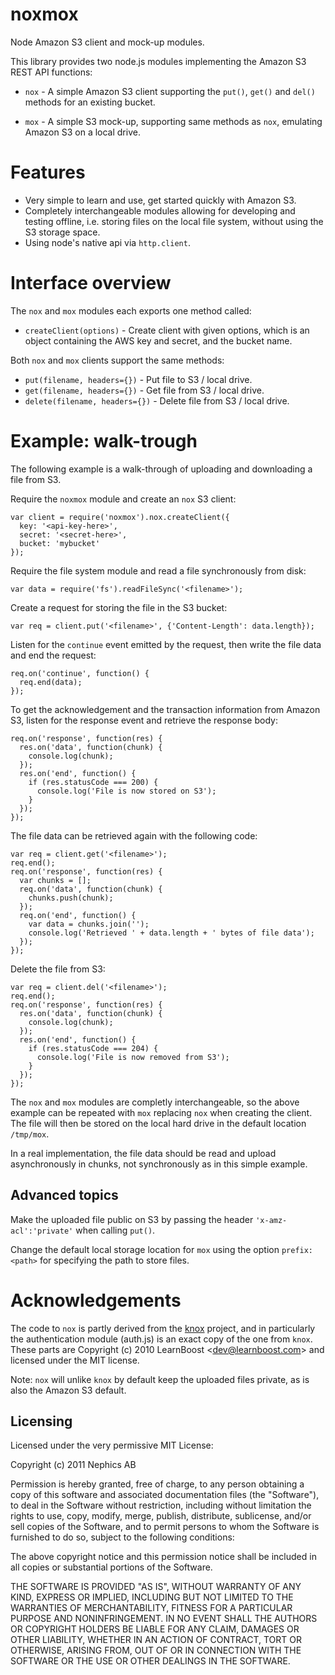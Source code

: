# noxmox

Node Amazon S3 client and mock-up modules.

This library provides two node.js modules implementing the Amazon S3 REST API functions:

* `nox` - A simple Amazon S3 client supporting the `put()`, `get()` and `del()` methods for an existing bucket.

* `mox` - A simple S3 mock-up, supporting same methods as `nox`, emulating Amazon S3 on a local drive.

# Features

* Very simple to learn and use, get started quickly with Amazon S3.
* Completely interchangeable modules allowing for developing and testing offline, i.e. storing
  files on the local file system, without using the S3 storage space.
* Using node's native api via `http.client`.

# Interface overview

The `nox` and `mox` modules each exports one method called:

* `createClient(options)` - Create client with given options, which is an object containing the AWS key and secret, and the bucket name.

Both `nox` and `mox` clients support the same methods:

* `put(filename, headers={})` - Put file to S3 / local drive.
* `get(filename, headers={})` - Get file from S3 / local drive.
* `delete(filename, headers={})` - Delete file from S3 / local drive.

# Example: walk-trough

The following example is a walk-through of uploading and downloading a file from S3.

Require the `noxmox` module and create an `nox` S3 client:

    var client = require('noxmox').nox.createClient({
      key: '<api-key-here>',
      secret: '<secret-here>',
      bucket: 'mybucket'
    });

Require the file system module and read a file synchronously from disk:

    var data = require('fs').readFileSync('<filename>');
    
Create a request for storing the file in the S3 bucket:

    var req = client.put('<filename>', {'Content-Length': data.length});
    
Listen for the `continue` event emitted by the request, then write the file
data and end the request:

    req.on('continue', function() {
      req.end(data);
    });

To get the acknowledgement and the transaction information from Amazon S3,
listen for the response event and retrieve the response body:

    req.on('response', function(res) {
      res.on('data', function(chunk) {
        console.log(chunk);
      });
      res.on('end', function() {
        if (res.statusCode === 200) {
          console.log('File is now stored on S3');
        }
      });
    });

The file data can be retrieved again with the following code:

    var req = client.get('<filename>');
    req.end();
    req.on('response', function(res) {
      var chunks = [];
      req.on('data', function(chunk) {
        chunks.push(chunk);
      });
      req.on('end', function() {
        var data = chunks.join('');
        console.log('Retrieved ' + data.length + ' bytes of file data');
      });
    });

Delete the file from S3:

    var req = client.del('<filename>');
    req.end();
    req.on('response', function(res) {
      res.on('data', function(chunk) {
        console.log(chunk);
      });
      res.on('end', function() {
        if (res.statusCode === 204) {
          console.log('File is now removed from S3');
        }
      });
    });
   
The `nox` and `mox` modules are completly interchangeable, so the above example
can be repeated with `mox` replacing `nox` when creating the client. The file
will then be stored on the local hard drive in the default location `/tmp/mox`.

In a real implementation, the file data should be read and upload asynchronously in chunks, not
synchronously as in this simple example.

## Advanced topics

Make the uploaded file public on S3 by passing the header `'x-amz-acl':'private'` when calling `put()`.

Change the default local storage location for `mox` using the option `prefix:<path>` for specifying the path to store files.

# Acknowledgements

The code to `nox` is partly derived from the [knox](https://github.com/LearnBoost/knox) project, and
in particularly the authentication module (auth.js) is an exact copy of the one from `knox`. These parts
are Copyright (c) 2010 LearnBoost &lt;dev@learnboost.com&gt; and licensed under the MIT license.

Note: `nox` will unlike `knox` by default keep the uploaded files private, as is also the Amazon S3 default.

## Licensing

Licensed under the very permissive MIT License:

Copyright (c) 2011 Nephics AB

Permission is hereby granted, free of charge, to any person obtaining a copy of this software and associated documentation files (the "Software"), to deal in the Software without restriction, including without limitation the rights to use, copy, modify, merge, publish, distribute, sublicense, and/or sell copies of the Software, and to permit persons to whom the Software is furnished to do so, subject to the following conditions:

The above copyright notice and this permission notice shall be included in all copies or substantial portions of the Software.

THE SOFTWARE IS PROVIDED "AS IS", WITHOUT WARRANTY OF ANY KIND, EXPRESS OR IMPLIED, INCLUDING BUT NOT LIMITED TO THE WARRANTIES OF MERCHANTABILITY, FITNESS FOR A PARTICULAR PURPOSE AND NONINFRINGEMENT. IN NO EVENT SHALL THE AUTHORS OR COPYRIGHT HOLDERS BE LIABLE FOR ANY CLAIM, DAMAGES OR OTHER LIABILITY, WHETHER IN AN ACTION OF CONTRACT, TORT OR OTHERWISE, ARISING FROM, OUT OF OR IN CONNECTION WITH THE SOFTWARE OR THE USE OR OTHER DEALINGS IN THE SOFTWARE.



